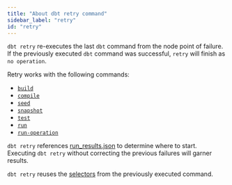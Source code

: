 ```yaml
---
title: "About dbt retry command"
sidebar_label: "retry"
id: "retry"
---
```


`dbt retry` re-executes the last `dbt` command from the node point of failure. If the previously executed `dbt` command was successful, `retry` will finish as `no operation`. 

Retry works with the following commands:

- [`build`](/reference/commands/build)
- [`compile`](/reference/commands/compile)
- [`seed`](/reference/commands/seed)
- [`snapshot`](/reference/commands/build)
- [`test`](/reference/commands/test)
- [`run`](/reference/commands/run)
- [`run-operation`](/reference/commands/run-operation)

`dbt retry` references [run_results.json](/reference/artifacts/run-results-json) to determine where to start. Executing `dbt retry` without correcting the previous failures will garner <Term id="idempotent" /> results.

`dbt retry` reuses the [selectors](/reference/node-selection/yaml-selectors) from the previously executed command.

